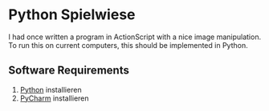 # Python Spielwiese

I had once written a program in ActionScript with a nice image manipulation. To run this on current computers, this should be implemented in Python. 


## Software Requirements

1. [Python](https://www.python.org/downloads/release/python-3105/) installieren
2. [PyCharm](https://www.jetbrains.com/de-de/pycharm/download/download-thanks.html?platform=mac&code=PCC) installieren